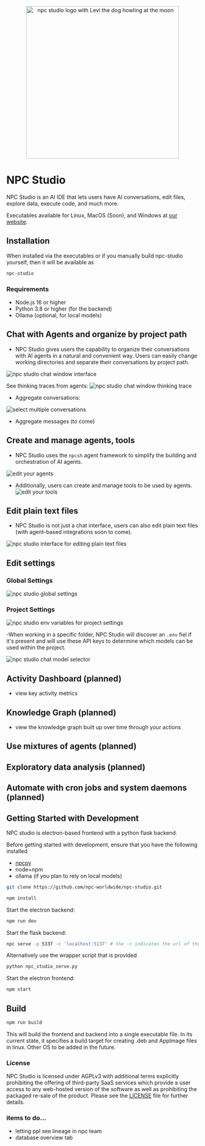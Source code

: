 <p align="center">
  <img src="https://raw.githubusercontent.com/npc-worldwide/npc-studio/main/levi.PNG" alt="npc studio logo with Levi the dog howling at the moon" width="400" height="400">
</p>


# NPC Studio

NPC Studio is an AI IDE that lets users have AI conversations, edit files, explore data, execute code, and much more.

Executables available for Linux, MacOS (Soon), and Windows at [our website](https://enpisi.com/npc-studio).

## Installation

When installed via the executables or if you manually build npc-studio yourself, then it will be available as
```bash
npc-studio
```

### Requirements

- Node.js 16 or higher
- Python 3.8 or higher (for the backend)
- Ollama (optional, for local models)

## Chat with Agents and organize by project path
- NPC Studio gives users the capability to organize their conversations with AI agents in a natural and convenient way. Users can easily change working directories and separate their conversations by project path.

![npc studio chat window interface](https://raw.githubusercontent.com/npc-worldwide/npc-studio/main/gh_images/chat_window.png)

See thinking traces from agents:
![npc studio chat window thinking trace](https://raw.githubusercontent.com/npc-worldwide/npc-studio/main/gh_images/reasoning.png)

- Aggregate conversations:

![select multiple conversations](https://raw.githubusercontent.com/npc-worldwide/npc-studio/main/gh_images/aggregrate_conversations.png)

- Aggregate messages (to come)

## Create and manage agents, tools
- NPC Studio uses the `npcsh` agent framework to simplify the building and orchestration of AI agents.

![edit your agents](https://raw.githubusercontent.com/npc-worldwide/npc-studio/main/gh_images/edit_npcs.png)

- Additionally, users can create and manage tools to be used by agents. 
![edit your tools](https://raw.githubusercontent.com/npc-worldwide/npc-studio/main/gh_images/tool.png)


## Edit plain text files
- NPC Studio is not just a chat interface, users can also edit plain text files (with agent-based integrations soon to come).

![npc studio interface for editing plain text files](https://raw.githubusercontent.com/npc-worldwide/npc-studio/main/gh_images/edit_files.png)



## Edit settings 

### Global Settings

![npc studio global settings](https://raw.githubusercontent.com/npc-worldwide/npc-studio/main/gh_images/default_settings.png)


### Project Settings

![npc studio env variables for project settings](https://raw.githubusercontent.com/npc-worldwide/npc-studio/main/gh_images/env_variables.png)

-When working in a specific folder, NPC Studio will discover an `.env` fiel if it's present and will use these API keys to determine which models can be used within the project.

![npc studio chat model selector](https://raw.githubusercontent.com/npc-worldwide/npc-studio/main/gh_images/model_selector.png)




## Activity Dashboard (planned)

- view key activity metrics 

## Knowledge Graph (planned)
- view the knowledge graph built up over time through your actions

## Use mixtures of agents (planned)

## Exploratory data analysis (planned)

## Automate with cron jobs and system daemons (planned)




## Getting Started with Development

NPC studio is electron-based frontend with a python flask backend.


Before getting started with development, ensure that you have the following installed
- [npcpy](https://github.com/npc-worldwide/npcpy)
- node+npm
- ollama (if you plan to rely on local models)

```bash
git clone https://github.com/npc-worldwide/npc-studio.git
```

```bash
npm install
```
Start the electron backend:
```bash
npm run dev
```
Start the flask backend:
```bash
npc serve -p 5337 -c 'localhost:5137' # the -c indicates the url of the frontend so that the server can use CORS
```
Alternatively use the wrapper script that is provided
```bash
python npc_studio_serve.py
```
Start the electron frontend:
```bash
npm start
```


## Build
```bash
npm run build
```
This will build the frontend and backend into a single executable file. In its current state, it specifies a build target for
creating .deb and AppImage files in linux. Other OS to be added in the future.


### License
NPC Studio is licensed under AGPLv3 with additional terms explicitly prohibiting the offering of third-party SaaS services which provide a user access to any web-hosted version of the software as well as prohibiting the packaged re-sale of the product. Please see the [LICENSE](LICENSE) file for further details.


### items to do...
- letting ppl see lineage in npc team
- database overview tab
